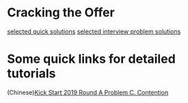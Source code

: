 # Cracking the Offer

[selected quick solutions](https://github.com/LFhase/Algorithm/blob/master/selected_solution_record.md)
[selected interview problem solutions](https://github.com/LFhase/Algorithm/blob/master/selected_interview_problems.md)

# Some quick links for detailed tutorials 
(Chinese)[Kick Start 2019 Round A Problem C. Contention](https://blog.csdn.net/Lfhase/article/details/88823761)
